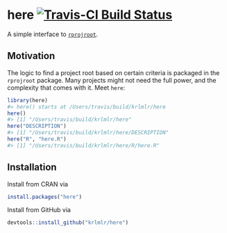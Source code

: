 
<!-- README.md is generated from README.Rmd. Please edit that file -->
here [![Travis-CI Build Status](https://travis-ci.org/krlmlr/here.svg?branch=master)](https://travis-ci.org/krlmlr/here)
========================================================================================================================

A simple interface to [`rprojroot`](https://github.com/krlmlr/rprojroot).

Motivation
----------

The logic to find a project root based on certain criteria is packaged in the `rprojroot` package. Many projects might not need the full power, and the complexity that comes with it. Meet `here`:

``` r
library(here)
#> here() starts at /Users/travis/build/krlmlr/here
here()
#> [1] "/Users/travis/build/krlmlr/here"
here("DESCRIPTION")
#> [1] "/Users/travis/build/krlmlr/here/DESCRIPTION"
here("R", "here.R")
#> [1] "/Users/travis/build/krlmlr/here/R/here.R"
```

Installation
------------

Install from CRAN via

``` r
install.packages("here")
```

Install from GitHub via

``` r
devtools::install_github("krlmlr/here")
```
